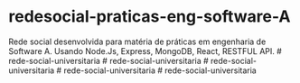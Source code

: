 # redesocial-praticas-eng-software-A
 Rede social desenvolvida para matéria de práticas em engenharia de Software A. Usando Node.Js, Express, MongoDB, React, RESTFUL API.
#   r e d e - s o c i a l - u n i v e r s i t a r i a  
 #   r e d e - s o c i a l - u n i v e r s i t a r i a  
 #   r e d e - s o c i a l - u n i v e r s i t a r i a  
 #   r e d e - s o c i a l - u n i v e r s i t a r i a  
 #   r e d e - s o c i a l - u n i v e r s i t a r i a  
 